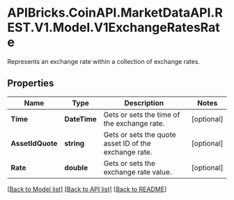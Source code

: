 # APIBricks.CoinAPI.MarketDataAPI.REST.V1.Model.V1ExchangeRatesRate
Represents an exchange rate within a collection of exchange rates.

## Properties

Name | Type | Description | Notes
------------ | ------------- | ------------- | -------------
**Time** | **DateTime** | Gets or sets the time of the exchange rate. | [optional] 
**AssetIdQuote** | **string** | Gets or sets the quote asset ID of the exchange rate. | [optional] 
**Rate** | **double** | Gets or sets the exchange rate value. | [optional] 

[[Back to Model list]](../../README.md#documentation-for-models) [[Back to API list]](../../README.md#documentation-for-api-endpoints) [[Back to README]](../../README.md)

